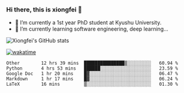 ### Hi there, this is xiongfei 👋


- 🔭 I’m currently a 1st year PhD student at Kyushu University.
- 🌱 I’m currently learning software engineering, deep learning...

<!--
**Toma62299781/Toma62299781** is a ✨ _special_ ✨ repository because its `README.md` (this file) appears on your GitHub profile.
Here are some ideas to get you started:
-->

![Xiongfei's GitHub stats](https://github-readme-stats.vercel.app/api?username=Toma62299781)


[![wakatime](https://wakatime.com/badge/user/9e8d5516-d162-43e7-9563-87295d455a71.svg)](https://wakatime.com/@9e8d5516-d162-43e7-9563-87295d455a71)

<!--START_SECTION:waka-->
```text
Other        12 hrs 39 mins  ███████████████▒░░░░░░░░░   60.94 % 
Python       4 hrs 53 mins   ██████░░░░░░░░░░░░░░░░░░░   23.59 % 
Google Doc   1 hr 20 mins    █▓░░░░░░░░░░░░░░░░░░░░░░░   06.47 % 
Markdown     1 hr 17 mins    █▓░░░░░░░░░░░░░░░░░░░░░░░   06.24 % 
LaTeX        16 mins         ▒░░░░░░░░░░░░░░░░░░░░░░░░   01.30 % 
```
<!--END_SECTION:waka-->

